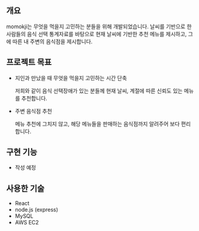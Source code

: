## 개요

momokji는 무엇을 먹을지 고민하는 분들을 위해 개발되었습니다.
날씨를 기반으로 한 사람들의 음식 선택 통계자료를 바탕으로 현재 날씨에 기반한 추천 메뉴를 제시하고, 그에 따른 내 주변의 음식점을 제시합니다.

## 프로젝트 목표

- 지인과 만났을 때 무엇을 먹을지 고민하는 시간 단축

  저희와 같이 음식 선택장애가 있는 분들께 현재 날씨, 계절에 따른 신뢰도 있는 메뉴를 추천합니다.

- 주변 음식점 추천

  메뉴 추천에 그치지 않고, 해당 메뉴들을 판매하는 음식점까지 알려주어 보다 편리합니다.

## 구현 기능

- 작성 예정

## 사용한 기술

- React
- node.js (express)
- MySQL
- AWS EC2
